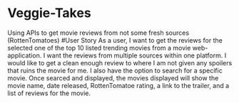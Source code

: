 # Veggie-Takes
Using APIs to get movie reviews from not some fresh sources (RottenTomatoes)
#User Story As a user, I want to get the reviews for the selected one of the top 10 listed trending movies from a movie web-application. 
I want the reviews from multiple sources within one platform. I would like to get a clean enough review to where I am not given any spoilers that ruins the movie for me. 
I also have the option to search for a specific movie. Once searced and displayed, the movies displayed will show the movie name, date released, RottenTomatoe rating, a 
link to the trailer, and a list of reviews for the movie.
